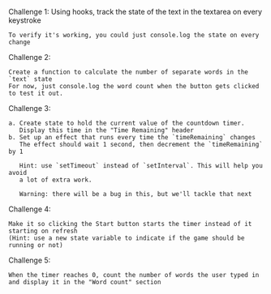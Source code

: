 Challenge 1: Using hooks, track the state of the text in the textarea on every keystroke
 
    To verify it's working, you could just console.log the state on every change

 Challenge 2:
   
    Create a function to calculate the number of separate words in the `text` state
    For now, just console.log the word count when the button gets clicked to test it out.
   
Challenge 3:
   
    a. Create state to hold the current value of the countdown timer.
       Display this time in the "Time Remaining" header
    b. Set up an effect that runs every time the `timeRemaining` changes
       The effect should wait 1 second, then decrement the `timeRemaining` by 1
 
       Hint: use `setTimeout` instead of `setInterval`. This will help you avoid
       a lot of extra work.

       Warning: there will be a bug in this, but we'll tackle that next
 
   
Challenge 4:
   
    Make it so clicking the Start button starts the timer instead of it starting on refresh
    (Hint: use a new state variable to indicate if the game should be running or not)
   
Challenge 5:
   
    When the timer reaches 0, count the number of words the user typed in
    and display it in the "Word count" section
  
